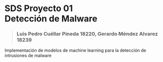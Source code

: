 # SDS Proyecto 01 <br> Detección de Malware
> ### Luis Pedro Cuéllar Pineda 18220, Gerardo Méndez Alvarez 18239

Implementación de modelos de machine learning para la detección de intrusiones de malware
